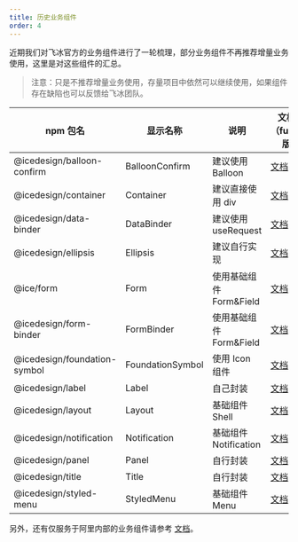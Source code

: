 ```yaml
---
title: 历史业务组件
order: 4
---
```


近期我们对飞冰官方的业务组件进行了一轮梳理，部分业务组件不再推荐增量业务使用，这里是对这些组件的汇总。

> 注意：只是不推荐增量业务使用，存量项目中依然可以继续使用，如果组件存在缺陷也可以反馈给飞冰团队。

| npm 包名                     | 显示名称         | 说明                    | 文档地址（fusion1.x 版本）                                                    | 文档地址（fusion0.x 版本）                                                    |
| ---------------------------- | ---------------- | ----------------------- | ----------------------------------------------------------------------------- | ----------------------------------------------------------------------------- |
| @icedesign/balloon-confirm   | BalloonConfirm   | 建议使用 Balloon        | [文档](https://unpkg.com/@icedesign/balloon-confirm@1.0.6/build/index.html)   | [文档](https://unpkg.com/@icedesign/balloon-confirm@0.1.9/build/index.html)   |
| @icedesign/container         | Container        | 建议直接使用 div        | [文档](https://unpkg.com/@icedesign/container@1.0.5/build/index.html)         | [文档](https://unpkg.com/browse/@icedesign/container@0.1.10/README.md)        |
| @icedesign/data-binder       | DataBinder       | 建议使用 useRequest     | [文档](https://unpkg.com/@icedesign/data-binder@1.0.5/build/index.html)       | [文档](https://unpkg.com/browse/@icedesign/data-binder@0.1.12/README.md)      |
| @icedesign/ellipsis          | Ellipsis         | 建议自行实现            | [文档](https://unpkg.com/@icedesign/ellipsis@1.0.4/build/index.html)          | [文档](https://unpkg.com/browse/@icedesign/ellipsis@0.1.7/README.md)          |
| @ice/form                    | Form             | 使用基础组件 Form&Field | [文档](https://unpkg.com/browse/@ice/form@0.1.7/build/index.html)             | 同前面                                                                        |
| @icedesign/form-binder       | FormBinder       | 使用基础组件 Form&Field | [文档](https://unpkg.com/@icedesign/form-binder@1.0.7/build/index.html)       | 同前面                                                                        |
| @icedesign/foundation-symbol | FoundationSymbol | 使用 Icon 组件          | [文档](https://unpkg.com/@icedesign/foundation-symbol@1.0.4/build/index.html) | [文档](https://unpkg.com/browse/@icedesign/foundation-symbol@0.1.2/README.md) |
| @icedesign/label             | Label            | 自己封装                | [文档](https://unpkg.com/@icedesign/label@1.0.6/build/index.html)             | [文档](https://unpkg.com/browse/@icedesign/label@0.1.7/README.md)             |
| @icedesign/layout            | Layout           | 基础组件 Shell          | [文档](https://unpkg.com/@icedesign/layout@1.0.8/build/index.html)            | [文档](https://unpkg.com/browse/@icedesign/layout@0.1.8/README.md)            |
| @icedesign/notification      | Notification     | 基础组件 Notification   | [文档](https://unpkg.com/@icedesign/notification@1.0.5/build/index.html)      | [文档](https://unpkg.com/@icedesign/notification@0.2.4/build/index.html)      |
| @icedesign/panel             | Panel            | 自行封装                | [文档](https://unpkg.com/@icedesign/panel@1.0.4/build/index.html)             | [文档](https://unpkg.com/browse/@icedesign/panel@0.1.9/README.md)             |
| @icedesign/title             | Title            | 自行封装                | [文档](https://unpkg.com/@icedesign/title@1.0.5/build/index.html)             | [文档](https://unpkg.com/browse/@icedesign/title@0.1.6/README.md)             |
| @icedesign/styled-menu       | StyledMenu       | 基础组件 Menu           | [文档](https://unpkg.com/@icedesign/styled-menu@1.0.6/build/index.html)       | [文档](https://unpkg.com/@icedesign/styled-menu@0.1.4/build/index.html)       |

另外，还有仅服务于阿里内部的业务组件请参考 [文档](https://yuque.alibaba-inc.com/ice/rdy99p/ukzog6)。
